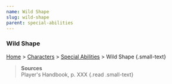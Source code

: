 ```yaml
---
name: Wild Shape
slug: wild-shape
parent: special-abilities
---
```

### Wild Shape
[Home](dm-operations-center) > [Characters](characters) > [Special Abilities](special-abilities) > Wild Shape {.small-text}


> **Sources** <br/>
> Player's Handbook, p. XXX
{.read .small-text}